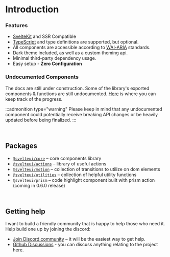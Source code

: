 # Introduction

### Features

- [SvelteKit](https://kit.svelte.dev/) and SSR Compatible
- [TypeScript](https://typescriptlang.org/) and type definitions are supported, but optional.
- All components are accessible according to [WAI-ARIA](https://www.w3.org/WAI/standards-guidelines/aria/) standards.
- Dark theme included, as well as a custom theming api.
- Minimal third-party dependency usage.
- Easy setup - **Zero Configuration**

### Undocumented Components

The docs are still under construction. Some of the library's exported components & functions are still undocumented. [Here](https://github.com/Brisklemonade/svelteui/issues/15) is where you can keep track of the progress.

:::admonition type="warning"
Please keep in mind that any undocumented component could potentially receive breaking API changes or be heavily updated before being finalized.
:::

<br />

## Packages

- [`@svelteui/core`](https://svelteui-docs.vercel.app/docs/core/button) – core components library
- [`@svelteui/actions`](https://svelteui-docs.vercel.app/docs/actions/use-click-outside) – library of useful actions
- [`@svelteui/motion`](https://svelteui-docs.vercel.app/docs/motion/typewriter) – collection of transitions to utilize on dom elements
- [`@svelteui/utilities`](https://svelteui-docs.vercel.app/docs/utilities/os) – collection of helpful utility functions
- `@svelteui/prism` – code highlight component built with prism action (coming in 0.6.0 release)

<br />

## Getting help

I want to build a friendly community that is happy to help those who need it. Help build one up by joining the discord:

- [Join Discord community](https://discord.gg/2J2xmzCS79) – it will be the easiest way to get help.
- [Github Discussions](https://github.com/Brisklemonade/svelteui/discussions) - you can discuss anything relating to the project here.
